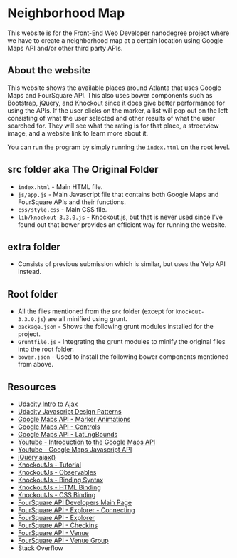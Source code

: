 # Neighborhood Map

This website is for the Front-End Web Developer nanodegree project where we have to create a neighborhood map at a
certain location using Google Maps API and/or other third party APIs.

## About the website
This website shows the available places around Atlanta that uses Google Maps and FourSquare API. This also uses bower components
 such as Bootstrap, jQuery, and Knockout since it does give better performance for using the APIs. If the user clicks on the
marker, a list will pop out on the left consisting of what the user selected and other results of what the user searched
for. They will see what the rating is for that place, a streetview image, and a website link to learn
more about it.

You can run the program by simply running the `index.html` on the root level.

## src folder aka The Original Folder
- `index.html` - Main HTML file.
- `js/app.js` - Main Javascript file that contains both Google Maps and FourSquare APIs and their functions.
- `css/style.css` - Main CSS file.
- `lib/knockout-3.3.0.js` - Knockout.js, but that is never used since I've found out that bower provides an efficient
way for running the website.

## extra folder
- Consists of previous submission which is similar, but uses the Yelp API instead.

## Root folder
- All the files mentioned from the `src` folder (except for `knockout-3.3.0.js`) are all minified using grunt.
- `package.json` - Shows the following grunt modules installed for the project.
- `Gruntfile.js` - Integrating the grunt modules to minify the original files into the root folder.
- `bower.json` - Used to install the following bower components mentioned from above.

## Resources
- [Udacity Intro to Ajax](https://www.udacity.com/course/intro-to-ajax--ud110)
- [Udacity Javascript Design Patterns](https://www.udacity.com/course/javascript-design-patterns--ud989)
- [Google Maps API - Marker Animations](https://developers.google.com/maps/documentation/javascript/examples/marker-animations)
- [Google Maps API - Controls](https://developers.google.com/maps/documentation/javascript/controls)
- [Google Maps API - LatLngBounds](https://developers.google.com/maps/documentation/javascript/reference#LatLngBounds)
- [Youtube - Introduction to the Google Maps API](https://www.youtube.com/watch?v=ZE8ODPL2VPI)
- [Youtube - Google Maps Javascript API](https://www.youtube.com/watch?v=keO6egndYrE)
- [jQuery.ajax()](http://api.jquery.com/jquery.ajax/)
- [KnockoutJs - Tutorial](http://learn.knockoutjs.com/)
- [KnockoutJs - Observables](http://knockoutjs.com/documentation/observables.html)
- [KnockoutJs - Binding Syntax](http://knockoutjs.com/documentation/binding-syntax.html)
- [KnockoutJs - HTML Binding](http://knockoutjs.com/documentation/html-binding.html)
- [KnockoutJs - CSS Binding](http://knockoutjs.com/documentation/css-binding.html)
- [FourSquare API Developers Main Page](https://developer.foursquare.com/)
- [FourSquare API - Explorer - Connecting](https://developer.foursquare.com/overview/auth)
- [FourSquare API - Explorer](https://developer.foursquare.com/docs/explore#req=venues/explore%3Fll%3D40.7,-74)
- [FourSquare API - Checkins](https://developer.foursquare.com/docs/users/checkins)
- [FourSquare API - Venue](https://developer.foursquare.com/docs/venues/venues)
- [FourSquare API - Venue Group](https://developer.foursquare.com/docs/venuegroups/venuegroups)
- Stack Overflow
